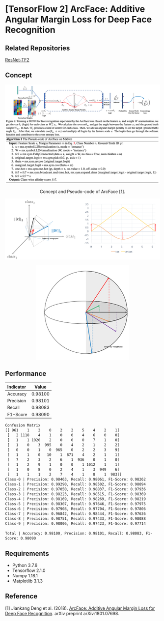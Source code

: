 [TensorFlow 2] ArcFace: Additive Angular Margin Loss for Deep Face Recognition
=====

## Related Repositories
<a href="https://github.com/YeongHyeon/ResNet-TF2">ResNet-TF2</a>  

## Concept
<div align="center">
  <img src="./figures/arcface.png" width="700">  
  <p>Concept and Pseudo-code of ArcFace [1].</p>
</div>
<div align="center">
  <p><img src="./figures/fig1.png" width="700"></p>
  <p><img src="./figures/fig2.png" width="300"></p>   
</div>

## Performance

|Indicator|Value|
|:---|:---:|
|Accuracy|0.98100|
|Precision|0.98101|
|Recall|0.98083|
|F1-Score|0.98090|

```
Confusion Matrix
[[ 961    1    2    0    2    2    5    4    2    1]
 [   2 1118    4    1    0    0    4    6    0    0]
 [   1    1 1020    2    0    0    0    7    1    0]
 [   1    0    3  995    0    4    2    1    2    2]
 [   0    0    1    0  965    0    2    2    3    9]
 [   1    1    0   10    1  871    4    2    1    1]
 [   7    2    3    2    6    1  936    0    1    0]
 [   1    2    9    1    0    0    1 1012    1    1]
 [   1    0    8    0    2    4    1    3  949    6]
 [   1    1    1    2    7    4    1    8    1  983]]
Class-0 | Precision: 0.98463, Recall: 0.98061, F1-Score: 0.98262
Class-1 | Precision: 0.99290, Recall: 0.98502, F1-Score: 0.98894
Class-2 | Precision: 0.97050, Recall: 0.98837, F1-Score: 0.97936
Class-3 | Precision: 0.98223, Recall: 0.98515, F1-Score: 0.98369
Class-4 | Precision: 0.98169, Recall: 0.98269, F1-Score: 0.98219
Class-5 | Precision: 0.98307, Recall: 0.97646, F1-Score: 0.97975
Class-6 | Precision: 0.97908, Recall: 0.97704, F1-Score: 0.97806
Class-7 | Precision: 0.96842, Recall: 0.98444, F1-Score: 0.97636
Class-8 | Precision: 0.98751, Recall: 0.97433, F1-Score: 0.98088
Class-9 | Precision: 0.98006, Recall: 0.97423, F1-Score: 0.97714

Total | Accuracy: 0.98100, Precision: 0.98101, Recall: 0.98083, F1-Score: 0.98090
```

## Requirements
* Python 3.7.6  
* Tensorflow 2.1.0  
* Numpy 1.18.1  
* Matplotlib 3.1.3  

## Reference
[1] Jiankang Deng et al. (2018). <a href="https://arxiv.org/abs/1801.07698">ArcFace: Additive Angular Margin Loss for Deep Face Recognition</a>. arXiv preprint arXiv:1801.07698.
